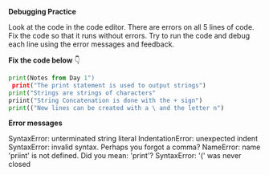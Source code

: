 **Debugging Practice**

Look at the code in the code editor. There are errors on all 5 lines of code. Fix the code so that it runs without errors.
Try to run the code and debug each line using the error messages and feedback.

**Fix the code below** 👇

```python 
print(Notes from Day 1")
 print("The print statement is used to output strings")
print("Strings are strings of characters"
priint("String Concatenation is done with the + sign")
print(("New lines can be created with a \ and the letter n")
```
**Error messages**

SyntaxError: unterminated string literal
IndentationError: unexpected indent
SyntaxError: invalid syntax. Perhaps you forgot a comma?
NameError: name 'priint' is not defined. Did you mean: 'print'?
SyntaxError: '(' was never closed
